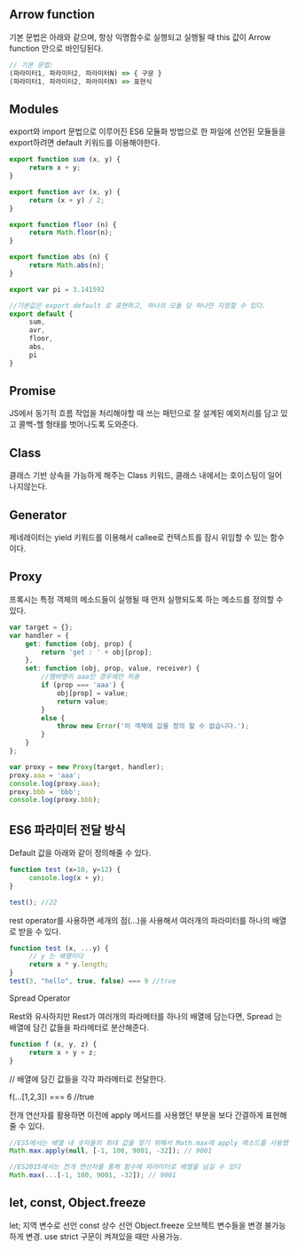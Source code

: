 ## Arrow function
기본 문법은 아래와 같으며, 항상 익명함수로 실행되고 실행될 때 this 값이 Arrow function 안으로 바인딩된다.

```javascript
// 기본 문법:
(파라미터1, 파라미터2, 파라미터N) => { 구문 }
(파라미터1, 파라미터2, 파라미터N) => 표현식
```

## Modules
export와 import 문법으로 이루어진 ES6 모듈화 방법으로 한 파일에 선언된 모듈들을 export하려면 default 키워드를 이용해야한다.

```javascript
export function sum (x, y) {
     return x + y;
}

export function avr (x, y) {
     return (x + y) / 2;
}

export function floor (n) {
     return Math.floor(n);
}

export function abs (n) {
     return Math.abs(n);
}

export var pi = 3.141592

//기본값은 export default 로 표현하고, 하나의 모듈 당 하나만 지정할 수 있다.
export default {
     sum,
     avr,
     floor,
     abs,
     pi
}
```

## Promise
JS에서 동기적 흐름 작업을 처리해야할 때 쓰는 패턴으로 잘 설계된 예외처리를 담고 있고 콜백-헬 형태를 벗어나도록 도와준다.

## Class
클래스 기반 상속을 가능하게 해주는 Class 키워드, 클래스 내에서는 호이스팅이 일어나지않는다.

## Generator
제네레이터는 yield 키워드를 이용해서 callee로 컨텍스트를 잠시 위임할 수 있는 함수이다.

## Proxy
프록시는 특정 객체의 메소드들이 실행될 때 먼저 실행되도록 하는 메소드를 정의할 수 있다.
```javascript
var target = {};
var handler = {
    get: function (obj, prop) {
        return 'get : ' + obj[prop];
    },
    set: function (obj, prop, value, receiver) {
        //멤버명이 aaa인 경우에만 허용
        if (prop === 'aaa') {
            obj[prop] = value;
            return value;
        }
        else {
            throw new Error('이 객체에 값을 정의 할 수 없습니다.');
        }
    }
};

var proxy = new Proxy(target, handler);
proxy.aaa = 'aaa';
console.log(proxy.aaa);
proxy.bbb = 'bbb';
console.log(proxy.bbb);
```


## ES6 파라미터 전달 방식
Default 값을 아래와 같이 정의해줄 수 있다.
```javascript
function test (x=10, y=12) {
     console.log(x + y);
}

test(); //22
```

rest operator를 사용하면 세개의 점(...)을 사용해서 여러개의 파라미터를 하나의 배열로 받을 수 있다.
```javascript
function test (x, ...y) {
     // y 는 배열이다
     return x * y.length;
}
test(3, "hello", true, false) === 9 //true
```


Spread Operator

Rest와 유사하지만 Rest가 여러개의 파라메터를 하나의 배열에 담는다면, Spread 는 배열에 담긴 값들을 파라메터로 분산해준다.

```javascript
function f (x, y, z) {
     return x + y + z;
}
```

// 배열에 담긴 값들을 각각 파라메터로 전달한다.

f(...[1,2,3]) === 6 //true

전개 연산자를 활용하면 이전에 apply 메서드를 사용했던 부분을 보다 간결하게 표현해줄 수 있다.
```javascript
//ES5에서는 배열 내 숫자들의 최대 값을 찾기 위해서 Math.max에 apply 메소드를 사용했다
Math.max.apply(null, [-1, 100, 9001, -32]); // 9001

//ES2015에서는 전개 연산자를 통해 함수에 파라미터로 배열을 넘길 수 있다
Math.max(...[-1, 100, 9001, -32]); // 9001
```


## let, const, Object.freeze
let; 지역 변수로 선언 const 상수 선언 Object.freeze 오브젝트 변수들을 변경 불가능하게 변경.
use strict 구문이 켜져있을 때만 사용가능.
